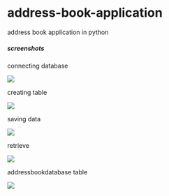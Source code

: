 address-book-application
============================

address book application in python

##### screenshots

connecting database

<img src = "https://raw.githubusercontent.com/bhaskar4n/address-book-database-linked/master/screenshots/4.PNG"/>

creating table

<img src = "https://raw.githubusercontent.com/bhaskar4n/address-book-database-linked/master/screenshots/5.PNG"/>

saving data

<img src = "https://raw.githubusercontent.com/bhaskar4n/address-book-database-linked/master/screenshots/6.PNG"/>

retrieve 

<img src = "https://raw.githubusercontent.com/bhaskar4n/address-book-database-linked/master/screenshots/7.PNG"/>


addressbookdatabase table

<img src = "https://raw.githubusercontent.com/bhaskar4n/address-book-database-linked/master/screenshots/10.PNG"/>
